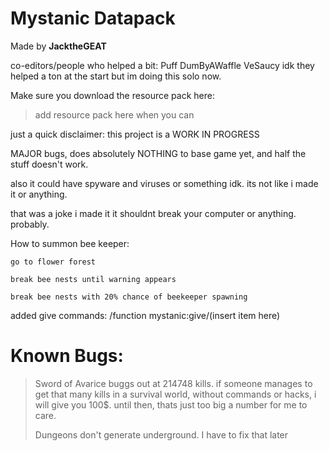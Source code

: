 ﻿# Mystanic Datapack
Made by **JacktheGEAT**

co-editors/people who helped a bit:
    Puff
    DumByAWaffle
    VeSaucy
    idk they helped a ton at the start but im doing this solo now.

Make sure you download the resource pack here:
  > add resource pack here when you can

just a quick disclaimer: this project is a WORK IN PROGRESS

MAJOR bugs, does absolutely NOTHING to base game yet, and half the stuff doesn't work.

also it could have spyware and viruses or something idk. its not like i made it or anything.

that was a joke i made it it shouldnt break your computer or anything. probably.

How to summon bee keeper: 

    go to flower forest
    
    break bee nests until warning appears
    
    break bee nests with 20% chance of beekeeper spawning
    
added give commands: /function mystanic:give/(insert item here)

# Known Bugs:
  > Sword of Avarice buggs out at 214748 kills. if someone manages to get that many kills in a survival world, without commands or hacks, i will give you 100$. until then, thats just too big a number for me to care.
  >
  > Dungeons don't generate underground. I have to fix that later
